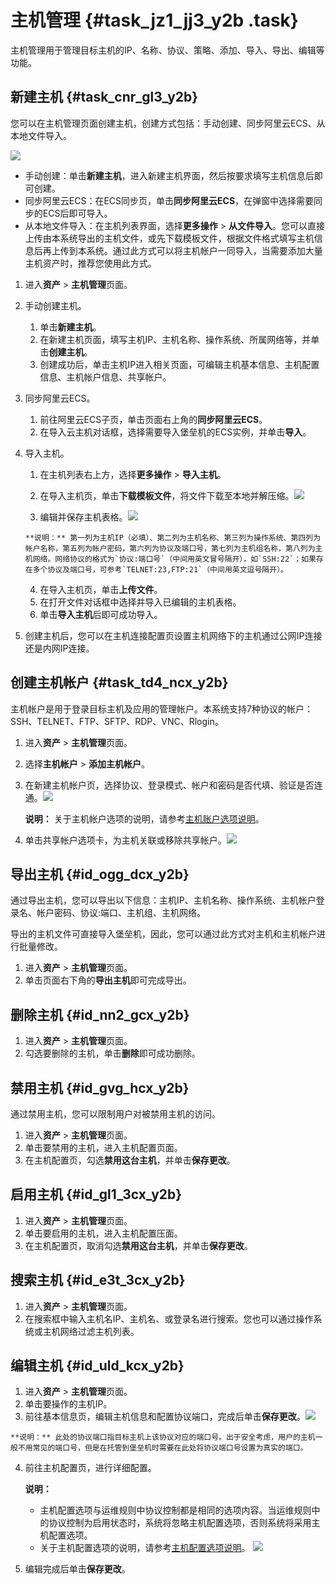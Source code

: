 # 主机管理 {#task_jz1_jj3_y2b .task}

主机管理用于管理目标主机的IP、名称、协议、策略、添加、导入、导出、编辑等功能。

## 新建主机 {#task_cnr_gl3_y2b}

您可以在主机管理页面创建主机，创建方式包括：手动创建、同步阿里云ECS、从本地文件导入。

![](http://static-aliyun-doc.oss-cn-hangzhou.aliyuncs.com/assets/img/18776/153663001010418_zh-CN.jpg)

-   手动创建：单击**新建主机**，进入新建主机界面，然后按要求填写主机信息后即可创建。
-   同步阿里云ECS：在ECS同步页，单击**同步阿里云ECS**，在弹窗中选择需要同步的ECS后即可导入。
-   从本地文件导入：在主机列表界面，选择**更多操作** \> **从文件导入**。您可以直接上传由本系统导出的主机文件，或先下载模板文件，根据文件格式填写主机信息后再上传到本系统。通过此方式可以将主机帐户一同导入，当需要添加大量主机资产时，推荐您使用此方式。

1.  进入**资产** \> **主机管理**页面。 
2.  手动创建主机。 
    1.  单击**新建主机**。 
    2.  在新建主机页面，填写主机IP、主机名称、操作系统、所属网络等，并单击**创建主机**。 
    3.  创建成功后，单击主机IP进入相关页面，可编辑主机基本信息、主机配置信息、主机帐户信息、共享帐户。 
3.  同步阿里云ECS。 
    1.  前往阿里云ECS子页，单击页面右上角的**同步阿里云ECS**。 
    2.   在导入云主机对话框，选择需要导入堡垒机的ECS实例，并单击**导入**。 
4.  导入主机。 
    1.  在主机列表右上方，选择**更多操作** \> **导入主机**。 
    2.   在导入主机页，单击**下载模板文件**，将文件下载至本地并解压缩。![](http://static-aliyun-doc.oss-cn-hangzhou.aliyuncs.com/assets/img/18776/153663001010425_zh-CN.png)

 
    3.   编辑并保存主机表格。![](http://static-aliyun-doc.oss-cn-hangzhou.aliyuncs.com/assets/img/18776/153663001010426_zh-CN.png)

 

        **说明：** 第一列为主机IP（必填）、第二列为主机名称、第三列为操作系统、第四列为帐户名称，第五列为帐户密码，第六列为协议及端口号，第七列为主机组名称，第八列为主机网络。网络协议的格式为`协议:端口号`（中间用英文冒号隔开），如`SSH:22`；如果存在多个协议及端口号，可参考`TELNET:23,FTP:21`（中间用英文逗号隔开）。

    4.  在导入主机页，单击**上传文件**。 
    5.  在打开文件对话框中选择并导入已编辑的主机表格。 
    6.  单击**导入主机**后即可成功导入。 
5.  创建主机后，您可以在主机连接配置页设置主机网络下的主机通过公网IP连接还是内网IP连接。 

## 创建主机帐户 {#task_td4_ncx_y2b}

主机帐户是用于登录目标主机及应用的管理帐户。本系统支持7种协议的帐户：SSH、TELNET、FTP、SFTP、RDP、VNC、Rlogin。

1.  进入**资产** \> **主机管理**页面。 
2.  选择**主机帐户** \> **添加主机帐户**。 
3.  在新建主机帐户页，选择协议、登录模式、帐户和密码是否代填、验证是否连通。![](http://static-aliyun-doc.oss-cn-hangzhou.aliyuncs.com/assets/img/18776/153663001010423_zh-CN.png)

 

    **说明：** 关于主机帐户选项的说明，请参考[主机账户选项说明](cn.zh-CN/用户指南（v2.0.7及以上）/资产/主机选项说明.md#section_dct_nk3_y2b)。

4.  单击共享帐户选项卡，为主机关联或移除共享帐户。![](http://static-aliyun-doc.oss-cn-hangzhou.aliyuncs.com/assets/img/18776/153663001010424_zh-CN.png)

 

## 导出主机 {#id_ogg_dcx_y2b}

通过导出主机，您可以导出以下信息：主机IP、主机名称、操作系统、主机帐户登录名、帐户密码、协议:端口、主机组、主机网络。

导出的主机文件可直接导入堡垒机，因此，您可以通过此方式对主机和主机帐户进行批量修改。

1.  进入**资产** \> **主机管理**页面。 
2.  单击页面右下角的**导出主机**即可完成导出。 

## 删除主机 {#id_nn2_gcx_y2b}

1.  进入**资产** \> **主机管理**页面。 
2.  勾选要删除的主机，单击**删除**即可成功删除。 

## 禁用主机 {#id_gvg_hcx_y2b}

通过禁用主机，您可以限制用户对被禁用主机的访问。

1.  进入**资产** \> **主机管理**页面。 
2.  单击要禁用的主机，进入主机配置页面。 
3.  在主机配置页，勾选**禁用这台主机**，并单击**保存更改**。 

## 启用主机 {#id_gl1_3cx_y2b}

1.  进入**资产** \> **主机管理**页面。 
2.  单击要启用的主机，进入主机配置压面。 
3.  在主机配置页，取消勾选**禁用这台主机**，并单击**保存更改**。 

## 搜索主机 {#id_e3t_3cx_y2b}

1.  进入**资产** \> **主机管理**页面。 
2.  在搜索框中输入主机名IP、主机名、或登录名进行搜索。您也可以通过操作系统或主机网络过滤主机列表。 

## 编辑主机 {#id_uld_kcx_y2b}

1.  进入**资产** \> **主机管理**页面。 
2.  单击要操作的主机IP。 
3.   前往基本信息页，编辑主机信息和配置协议端口，完成后单击**保存更改**。![](http://static-aliyun-doc.oss-cn-hangzhou.aliyuncs.com/assets/img/18776/153663001010428_zh-CN.png)

 

    **说明：** 此处的协议端口指目标主机上该协议对应的端口号。出于安全考虑，用户的主机一般不用常见的端口号，但是在托管到堡垒机时需要在此处将协议端口号设置为真实的端口。

4.  前往主机配置页，进行详细配置。 

    **说明：** 

    -   主机配置选项与运维规则中协议控制都是相同的选项内容。当运维规则中的协议控制为启用状态时，系统将忽略主机配置选项，否则系统将采用主机配置选项。
    -   关于主机配置选项的说明，请参考[主机配置选项说明](cn.zh-CN/用户指南（v2.0.7及以上）/资产/主机选项说明.md#section_x1s_4k3_y2b)。
    ![](http://static-aliyun-doc.oss-cn-hangzhou.aliyuncs.com/assets/img/18776/153663001010429_zh-CN.png)

5.  编辑完成后单击**保存更改**。 

